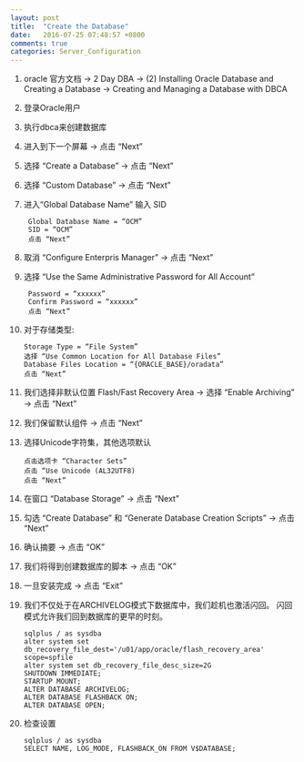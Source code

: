 ```yaml
---
layout: post
title:  "Create the Database"
date:   2016-07-25 07:48:57 +0800
comments: true
categories: Server_Configuration
---
```



1. oracle 官方文档 -> 2 Day DBA -> (2) Installing Oracle Database and Creating a Database -> Creating and Managing a Database with DBCA

2. 登录Oracle用户

3. 执行dbca来创建数据库

4. 进入到下一个屏幕 -> 点击 “Next”

5. 选择 “Create a Database” -> 点击 “Next”

6. 选择 “Custom Database” -> 点击 “Next”

7. 进入“Global Database Name” 输入 SID

    	Global Database Name = “OCM”
    	SID = “OCM”
    	点击 “Next”

8. 取消 “Configure Enterpris Manager” -> 点击 “Next”

9. 选择 “Use the Same Administrative Password for All Account”

    	Password = “xxxxxx”
    	Confirm Password = “xxxxxx”
    	点击 “Next”

10. 对于存储类型:

    	Storage Type = “File System”
    	选择 “Use Common Location for All Database Files”
    	Database Files Location = “{ORACLE_BASE}/oradata”
    	点击 “Next”	

11. 我们选择非默认位置 Flash/Fast Recovery Area -> 选择 “Enable Archiving” -> 点击 “Next”

12. 我们保留默认组件 -> 点击 “Next”

13. 选择Unicode字符集，其他选项默认

    	点击选项卡 “Character Sets”
    	点击 “Use Unicode (AL32UTF8)
    	点击 “Next”

14. 在窗口 “Database Storage” -> 点击 “Next”

15. 勾选 “Create Database” 和 “Generate Database Creation Scripts” -> 点击 “Next”

16. 确认摘要 -> 点击 “OK”

17. 我们将得到创建数据库的脚本 -> 点击 “OK”

18. 一旦安装完成 -> 点击 “Exit”

19. 我们不仅处于在ARCHIVELOG模式下数据库中，我们趁机也激活闪回。 闪回模式允许我们回到数据库的更早的时刻。

    	sqlplus / as sysdba
    	alter system set db_recovery_file_dest='/u01/app/oracle/flash_recovery_area' scope=spfile
    	alter system set db_recovery_file_desc_size=2G
    	SHUTDOWN IMMEDIATE;
    	STARTUP MOUNT;
    	ALTER DATABASE ARCHIVELOG;
    	ALTER DATABASE FLASHBACK ON;
    	ALTER DATABASE OPEN;

20. 检查设置

    	sqlplus / as sysdba
    	SELECT NAME, LOG_MODE, FLASHBACK_ON FROM V$DATABASE;